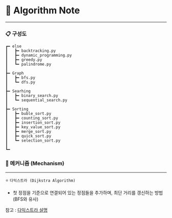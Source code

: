 # 📒 Algorithm Note
---

### 📋 구성도
```
┏━ else
┃   ┣━ backtracking.py
┃   ┣━ dynamic_programming.py
┃   ┣━ greedy.py
┃   ┗━ palindrome.py
┃
┣━ Graph
┃   ┣━ bfs.py
┃   ┗━ dfs.py
┃
┣━ Searhing
┃   ┣━ binary_search.py
┃   ┗━ sequential_search.py
┃
┣━ Sorting
┃   ┣━ buble_sort.py
┃   ┣━ counting_sort.py
┃   ┣━ insertion_sort.py
┃   ┣━ key_value_sort.py
┃   ┣━ merge_sort.py
┃   ┣━ quick_sort.py
┃   ┗━ selection_sort.py
┃
┗━ 
```

### 🔎 메커니즘 (Mechanism)
---
⭐️ `다익스트라 (Dijkstra Algorithm)`
- 첫 정점을 기준으로 연결되어 있는 정점들을 추가하며, 최단 거리를 갱신하는 방법 (BFS와 유사)

참고 : [다익스트라 설명](https://www.geeksforgeeks.org/dijkstras-shortest-path-algorithm-greedy-algo-7/?ref=leftbar-rightbar)